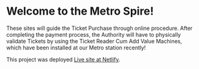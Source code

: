 # Welcome to the Metro Spire!

These sites will guide the Ticket Purchase through online procedure. After completing the payment process, the Authority will have to physically validate Tickets by using the Ticket Reader Cum Add Value Machines, which have been installed at our Metro station recently!

This project was deployed [Live site at Netlify](https://metro-spire.netlify.app).

